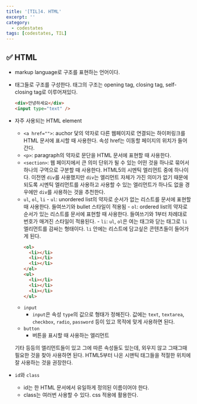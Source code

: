 ```yaml
---
title: '[TIL]4. HTML'
excerpt: ''
category:
  - codestates
tags: [codestates, TIL]
---
```


## ✅ HTML

- markup language로 구조를 표현하는 언어이다.
- 태그들로 구조를 구성한다. 태그의 구조는 opening tag, closing tag, self-closing tag로 이루어져있다.

  ```html
  <div>안녕하세요</div>
  <input type="text" />
  ```

- 자주 사용되는 HTML element

  - `<a href="">`: auchor 닻의 약자로 다른 웹페이지로 연결되는 하이퍼링크를 HTML 문서에 표시할 때 사용한다. 속성 href는 이동할 페이지의 위치가 들어간다.
  - `<p>`: paragraph의 약자로 문단을 HTML 문서에 표현할 때 사용한다.
  - `<section>`: 웹 페이지에서 큰 의미 단위가 될 수 있는 어떤 것을 하나로 묶어서 하나의 구역으로 구분할 때 사용한다. HTML5의 시멘틱 엘리먼트 중에 하나이다. 이전엔 `div`를 사용했지만 `div`는 엘리먼트 자체가 가진 의미가 없기 때문에 되도록 시멘틱 엘리먼트를 사용하고 사용할 수 있는 엘리먼트가 하나도 없을 경우에만 `div`를 사용하는 것을 추천한다.
  - `ul`, `ol`, `li` - `ul`: unordered list의 약자로 순서가 없는 리스트를 문서에 표현할 때 사용한다. 들여쓰기와 bullet 스타일이 적용됨 - `ol`: ordered list의 약자로 순서가 있는 리스트를 문서에 표현할 때 사용한다. 들여쓰기와 1부터 차례대로 번호가 매겨진 스타일이 적용된다. - `li`: `ul`, `ol`은 여는 태그와 닫는 태그로 `li` 엘리먼트를 감싸는 형태이다. `li` 안에는 리스트에 담고싶은 콘텐츠들이 들어가게 된다.
    ```html
    <ol>
      <li></li>
      <li></li>
      <li></li>
    </ol>
    <ul>
      <li></li>
      <li></li>
      <li></li>
    </ul>
    ```
  - `input`
    - `input`은 속성 `type`의 값으로 형태가 정해진다. 값에는 `text`, `textarea`, `checkbox`, `radio`, `password` 등이 있고 목적에 맞게 사용하면 된다.
  - `button`
    - 버튼을 표시할 때 사용하는 엘리먼트

  기타 등등의 엘리먼트들이 있고 그에 따른 속성들도 있는데, 외우지 않고 그때그때 필요한 것을 찾아 사용하면 된다. HTML5부터 나온 시맨틱 태그들을 적절한 위치에 잘 사용하는 것을 권장한다.

- `id`와 `class`
  - id는 한 HTML 문서에서 유일하게 정의된 이름이어야 한다.
  - class는 여러번 사용할 수 있다. css 적용에 활용한다.
